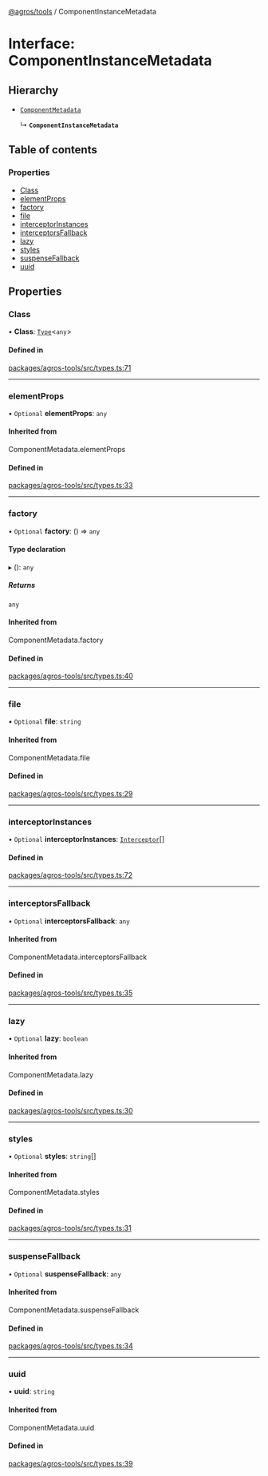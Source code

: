 [@agros/tools](../index.md) / ComponentInstanceMetadata

# Interface: ComponentInstanceMetadata

## Hierarchy

- [`ComponentMetadata`](../index.md#componentmetadata)

  ↳ **`ComponentInstanceMetadata`**

## Table of contents

### Properties

- [Class](ComponentInstanceMetadata.md#class)
- [elementProps](ComponentInstanceMetadata.md#elementprops)
- [factory](ComponentInstanceMetadata.md#factory)
- [file](ComponentInstanceMetadata.md#file)
- [interceptorInstances](ComponentInstanceMetadata.md#interceptorinstances)
- [interceptorsFallback](ComponentInstanceMetadata.md#interceptorsfallback)
- [lazy](ComponentInstanceMetadata.md#lazy)
- [styles](ComponentInstanceMetadata.md#styles)
- [suspenseFallback](ComponentInstanceMetadata.md#suspensefallback)
- [uuid](ComponentInstanceMetadata.md#uuid)

## Properties

### <a id="class" name="class"></a> Class

• **Class**: [`Type`](../index.md#type)<`any`\>

#### Defined in

[packages/agros-tools/src/types.ts:71](https://github.com/agrosjs/agros/blob/a3c5a01/packages/agros-tools/src/types.ts#L71)

___

### <a id="elementprops" name="elementprops"></a> elementProps

• `Optional` **elementProps**: `any`

#### Inherited from

ComponentMetadata.elementProps

#### Defined in

[packages/agros-tools/src/types.ts:33](https://github.com/agrosjs/agros/blob/a3c5a01/packages/agros-tools/src/types.ts#L33)

___

### <a id="factory" name="factory"></a> factory

• `Optional` **factory**: () => `any`

#### Type declaration

▸ (): `any`

##### Returns

`any`

#### Inherited from

ComponentMetadata.factory

#### Defined in

[packages/agros-tools/src/types.ts:40](https://github.com/agrosjs/agros/blob/a3c5a01/packages/agros-tools/src/types.ts#L40)

___

### <a id="file" name="file"></a> file

• `Optional` **file**: `string`

#### Inherited from

ComponentMetadata.file

#### Defined in

[packages/agros-tools/src/types.ts:29](https://github.com/agrosjs/agros/blob/a3c5a01/packages/agros-tools/src/types.ts#L29)

___

### <a id="interceptorinstances" name="interceptorinstances"></a> interceptorInstances

• `Optional` **interceptorInstances**: [`Interceptor`](Interceptor.md)[]

#### Defined in

[packages/agros-tools/src/types.ts:72](https://github.com/agrosjs/agros/blob/a3c5a01/packages/agros-tools/src/types.ts#L72)

___

### <a id="interceptorsfallback" name="interceptorsfallback"></a> interceptorsFallback

• `Optional` **interceptorsFallback**: `any`

#### Inherited from

ComponentMetadata.interceptorsFallback

#### Defined in

[packages/agros-tools/src/types.ts:35](https://github.com/agrosjs/agros/blob/a3c5a01/packages/agros-tools/src/types.ts#L35)

___

### <a id="lazy" name="lazy"></a> lazy

• `Optional` **lazy**: `boolean`

#### Inherited from

ComponentMetadata.lazy

#### Defined in

[packages/agros-tools/src/types.ts:30](https://github.com/agrosjs/agros/blob/a3c5a01/packages/agros-tools/src/types.ts#L30)

___

### <a id="styles" name="styles"></a> styles

• `Optional` **styles**: `string`[]

#### Inherited from

ComponentMetadata.styles

#### Defined in

[packages/agros-tools/src/types.ts:31](https://github.com/agrosjs/agros/blob/a3c5a01/packages/agros-tools/src/types.ts#L31)

___

### <a id="suspensefallback" name="suspensefallback"></a> suspenseFallback

• `Optional` **suspenseFallback**: `any`

#### Inherited from

ComponentMetadata.suspenseFallback

#### Defined in

[packages/agros-tools/src/types.ts:34](https://github.com/agrosjs/agros/blob/a3c5a01/packages/agros-tools/src/types.ts#L34)

___

### <a id="uuid" name="uuid"></a> uuid

• **uuid**: `string`

#### Inherited from

ComponentMetadata.uuid

#### Defined in

[packages/agros-tools/src/types.ts:39](https://github.com/agrosjs/agros/blob/a3c5a01/packages/agros-tools/src/types.ts#L39)
